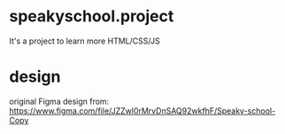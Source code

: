 # speakyschool.project

It's a project to learn more HTML/CSS/JS

# design
original Figma design from: https://www.figma.com/file/JZZwl0rMrvDnSAQ92wkfhF/Speaky-school-Copy
